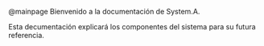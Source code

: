 @mainpage Bienvenido a la documentación de System.A.

Esta decumentación explicará los componentes del sistema para su futura referencia.
